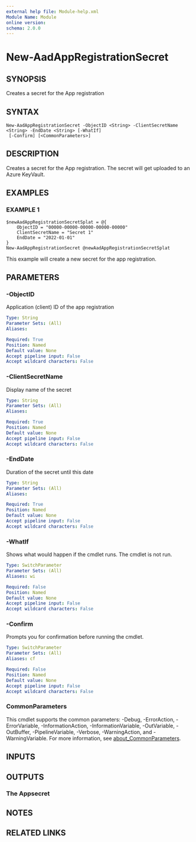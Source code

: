```yaml
---
external help file: Module-help.xml
Module Name: Module
online version:
schema: 2.0.0
---
```


# New-AadAppRegistrationSecret

## SYNOPSIS
Creates a secret for the App registration

## SYNTAX

```
New-AadAppRegistrationSecret -ObjectID <String> -ClientSecretName <String> -EndDate <String> [-WhatIf]
 [-Confirm] [<CommonParameters>]
```

## DESCRIPTION
Creates a secret for the App registration.
The secret will get uploaded to an Azure KeyVault.

## EXAMPLES

### EXAMPLE 1
```
$newAadAppRegistrationSecretSplat = @{
    ObjectID = "00000-00000-00000-00000-00000"
    ClientSecretName = "Secret 1"
    EndDate = "2022-01-01"
}
New-AadAppRegistrationSecret @newAadAppRegistrationSecretSplat
```

This example will create a new secret for the app registration.

## PARAMETERS

### -ObjectID
Application (client) ID of the app registration

```yaml
Type: String
Parameter Sets: (All)
Aliases:

Required: True
Position: Named
Default value: None
Accept pipeline input: False
Accept wildcard characters: False
```

### -ClientSecretName
Display name of the secret

```yaml
Type: String
Parameter Sets: (All)
Aliases:

Required: True
Position: Named
Default value: None
Accept pipeline input: False
Accept wildcard characters: False
```

### -EndDate
Duration of the secret until this date

```yaml
Type: String
Parameter Sets: (All)
Aliases:

Required: True
Position: Named
Default value: None
Accept pipeline input: False
Accept wildcard characters: False
```

### -WhatIf
Shows what would happen if the cmdlet runs. The cmdlet is not run.

```yaml
Type: SwitchParameter
Parameter Sets: (All)
Aliases: wi

Required: False
Position: Named
Default value: None
Accept pipeline input: False
Accept wildcard characters: False
```

### -Confirm
Prompts you for confirmation before running the cmdlet.

```yaml
Type: SwitchParameter
Parameter Sets: (All)
Aliases: cf

Required: False
Position: Named
Default value: None
Accept pipeline input: False
Accept wildcard characters: False
```

### CommonParameters
This cmdlet supports the common parameters: -Debug, -ErrorAction, -ErrorVariable, -InformationAction, -InformationVariable, -OutVariable, -OutBuffer, -PipelineVariable, -Verbose, -WarningAction, and -WarningVariable. For more information, see [about_CommonParameters](http://go.microsoft.com/fwlink/?LinkID=113216).

## INPUTS

## OUTPUTS

### The Appsecret
## NOTES

## RELATED LINKS
